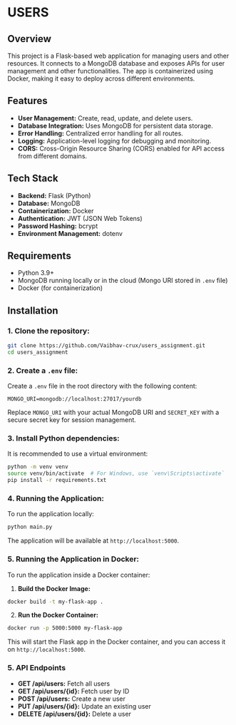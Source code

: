 # USERS

## Overview

This project is a Flask-based web application for managing users and other resources. It connects to a MongoDB database and exposes APIs for user management and other functionalities. The app is containerized using Docker, making it easy to deploy across different environments.

## Features

- **User Management:** Create, read, update, and delete users.
- **Database Integration:** Uses MongoDB for persistent data storage.
- **Error Handling:** Centralized error handling for all routes.
- **Logging:** Application-level logging for debugging and monitoring.
- **CORS:** Cross-Origin Resource Sharing (CORS) enabled for API access from different domains.

## Tech Stack

- **Backend:** Flask (Python)
- **Database:** MongoDB
- **Containerization:** Docker
- **Authentication:** JWT (JSON Web Tokens)
- **Password Hashing:** bcrypt
- **Environment Management:** dotenv

## Requirements

- Python 3.9+
- MongoDB running locally or in the cloud (Mongo URI stored in `.env` file)
- Docker (for containerization)

## Installation

### 1. Clone the repository:

```bash
git clone https://github.com/Vaibhav-crux/users_assignment.git
cd users_assignment
```

### 2. Create a `.env` file:

Create a `.env` file in the root directory with the following content:

```dotenv
MONGO_URI=mongodb://localhost:27017/yourdb
```

Replace `MONGO_URI` with your actual MongoDB URI and `SECRET_KEY` with a secure secret key for session management.

### 3. Install Python dependencies:

It is recommended to use a virtual environment:

```bash
python -m venv venv
source venv/bin/activate  # For Windows, use `venv\Scripts\activate`
pip install -r requirements.txt
```

### 4. Running the Application:

To run the application locally:

```bash
python main.py
```

The application will be available at `http://localhost:5000`.

### 5. Running the Application in Docker:

To run the application inside a Docker container:

1. **Build the Docker Image:**

```bash
docker build -t my-flask-app .
```

2. **Run the Docker Container:**

```bash
docker run -p 5000:5000 my-flask-app
```

This will start the Flask app in the Docker container, and you can access it on `http://localhost:5000`.

### 5. API Endpoints

- **GET /api/users:** Fetch all users
- **GET /api/users/{id}:** Fetch user by ID
- **POST /api/users:** Create a new user
- **PUT /api/users/{id}:** Update an existing user
- **DELETE /api/users/{id}:** Delete a user
